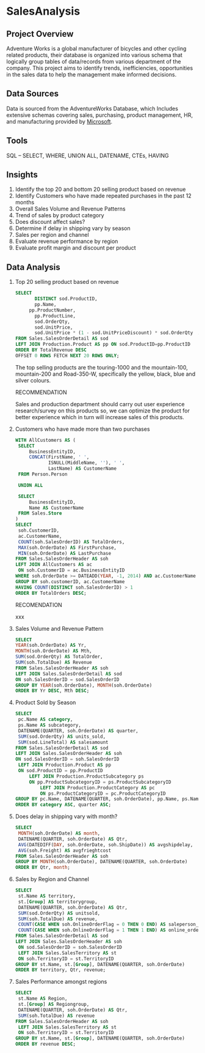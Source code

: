 # SalesAnalysis
## Project Overview
Adventure Works is a global manufacturer of bicycles and other cycling related products, their database is organized into various schema that logically group tables of data/records from various department of the company. This project aims to identify trends, inefficiencies, opportunities in the sales data to help the management make informed decisions.

## Data Sources
Data is sourced from the AdventureWorks Database, which Includes extensive schemas covering sales, purchasing, product management, HR, and manufacturing provided by [Microsoft](https://learn.microsoft.com/en-us/sql/samples/adventureworks-install-configure?view=sql-server-ver17).

## Tools
SQL – SELECT, WHERE, UNION ALL, DATENAME, CTEs, HAVING

## Insights
1.	Identify the top 20 and bottom 20 selling product based on revenue
2.	Identify Customers who have made repeated purchases in the past 12 months
3.	Overall Sales Volume and Revenue Patterns
4.	Trend of sales by product category
5.	Does discount affect sales?
6.	Determine if delay in shipping vary by season
7.	Sales per region and channel
8.	Evaluate revenue performance by region
9.	Evaluate profit margin and discount per product

## Data Analysis
1. Top 20 selling product based on revenue
   ``` sql
   SELECT 
	      DISTINCT sod.ProductID, 
	      pp.Name,
        pp.ProductNumber,
	      pp.ProductLine,
	      sod.OrderQty,
	      sod.UnitPrice,
	      sod.UnitPrice * (1 - sod.UnitPriceDiscount) * sod.OrderQty  AS TotalRevenue
   FROM Sales.SalesOrderDetail AS sod
   LEFT JOIN Production.Product AS pp ON sod.ProductID=pp.ProductID
   ORDER BY TotalRevenue DESC
   OFFSET 0 ROWS FETCH NEXT 20 ROWS ONLY;
   ```
   The top selling products are the touring-1000 and the mountain-100, mountain-200 and Road-350-W, specifically the yellow, black, blue and silver colours.

   RECOMMENDATION
   
   Sales and production department should carry out user experience research/survey on this  products so, we can optimize the product for better experience which in turn will increase sales of this products.

2. Customers who have made more than two purchases
   ``` sql
   WITH AllCustomers AS (
    SELECT 
        BusinessEntityID,
        CONCAT(FirstName, ' ',
               ISNULL(MiddleName, ''), ' ',
               LastName) AS CustomerName
    FROM Person.Person

    UNION ALL

    SELECT 
        BusinessEntityID,
        Name AS CustomerName
    FROM Sales.Store
   )
   SELECT
    soh.CustomerID,
	ac.CustomerName,
	COUNT(soh.SalesOrderID) AS TotalOrders,
    MAX(soh.OrderDate) AS FirstPurchase,
	MIN(soh.OrderDate) AS LastPurchase
   FROM Sales.SalesOrderHeader AS soh
   LEFT JOIN AllCustomers AS ac
    ON soh.CustomerID = ac.BusinessEntityID
   WHERE soh.OrderDate >= DATEADD(YEAR, -1, 2014) AND ac.CustomerName IS NOT NULL
   GROUP BY soh.customerID, ac.CustomerName
   HAVING COUNT(DISTINCT soh.SalesOrderID) > 1
   ORDER BY TotalOrders DESC;
   ```

   RECOMENDATION

   xxx

3. Sales Volume and Revenue Pattern
    ``` sql
    SELECT 
	YEAR(soh.OrderDate) AS Yr,
	MONTH(soh.OrderDate) AS Mth,
	SUM(sod.OrderQty) AS TotalOrder,
	SUM(soh.TotalDue) AS Revenue
    FROM Sales.SalesOrderHeader AS soh
    LEFT JOIN Sales.SalesOrderDetail AS sod 
	ON soh.SalesOrderID = sod.SalesOrderID
    GROUP BY YEAR(soh.OrderDate), MONTH(soh.OrderDate)
    ORDER BY Yr DESC, Mth DESC;
    ```

4. Product Sold by Season
   ``` sql
   SELECT
	pc.Name AS category,
	ps.Name AS subcategory,
	DATENAME(QUARTER, soh.OrderDate) AS quarter,
	SUM(sod.OrderQty) AS units_sold,
	SUM(sod.LineTotal) AS salesamount
   FROM Sales.SalesOrderDetail AS sod
   LEFT JOIN Sales.SalesOrderHeader AS soh
   ON sod.SalesOrderID = soh.SalesOrderID
	LEFT JOIN Production.Product AS pp
	ON sod.ProductID = pp.ProductID
		LEFT JOIN Production.ProductSubcategory ps
		ON pp.ProductSubcategoryID = ps.ProductSubcategoryID
			LEFT JOIN Production.ProductCategory AS pc
			ON ps.ProductCategoryID = pc.ProductCategoryID
   GROUP BY pc.Name, DATENAME(QUARTER, soh.OrderDate), pp.Name, ps.Name
   ORDER BY category ASC, quarter ASC;
   ```


5. Does delay in shipping vary with month?
   ``` sql
   SELECT
	MONTH(soh.OrderDate) AS month,
	DATENAME(QUARTER, soh.OrderDate) AS Qtr,
	AVG(DATEDIFF(DAY, soh.OrderDate, soh.ShipDate)) AS avgshipdelay,
	AVG(soh.Freight) AS avgfrieghtcost
   FROM Sales.SalesOrderHeader AS soh
   GROUP BY MONTH(soh.OrderDate), DATENAME(QUARTER, soh.OrderDate)
   ORDER BY Qtr, month;
   ```

6. Sales by Region and Channel
   ``` sql
   SELECT
	st.Name AS territory,
	st.[Group] AS territorygroup,
	DATENAME(QUARTER, soh.OrderDate) AS Qtr,
	SUM(sod.OrderQty) AS unitsold,
	SUM(soh.TotalDue) AS revenue,
	COUNT(CASE WHEN soh.OnlineOrderFlag = 0 THEN 0 END) AS saleperson_channel,
	COUNT(CASE WHEN soh.OnlineOrderFlag = 1 THEN 1 END) AS online_order_channel
   FROM Sales.SalesOrderDetail AS sod
   LEFT JOIN Sales.SalesOrderHeader AS soh
	ON sod.SalesOrderID = soh.SalesOrderID
	LEFT JOIN Sales.SalesTerritory AS st
	ON soh.TerritoryID = st.TerritoryID
   GROUP BY st.Name, st.[Group], DATENAME(QUARTER, soh.OrderDate)
   ORDER BY territory, Qtr, revenue;
   ```

7. Sales Performance amongst regions
   ``` sql
   SELECT
	st.Name AS Region,
	st.[Group] AS Regiongroup,
	DATENAME(QUARTER, soh.OrderDate) AS Qtr,
	SUM(soh.TotalDue) AS revenue
   FROM Sales.SalesOrderHeader AS soh
	LEFT JOIN Sales.SalesTerritory AS st
	ON soh.TerritoryID = st.TerritoryID
   GROUP BY st.Name, st.[Group], DATENAME(QUARTER, soh.OrderDate)
   ORDER BY revenue DESC;
   ```
